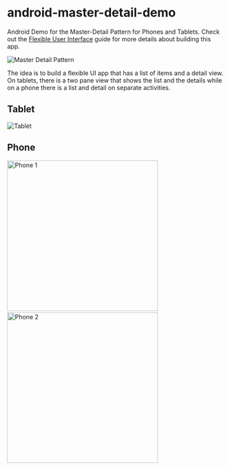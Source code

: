 android-master-detail-demo
==========================

Android Demo for the Master-Detail Pattern for Phones and Tablets. Check out the [Flexible User Interface](https://github.com/thecodepath/android_guides/wiki/Flexible-User-Interfaces) guide for more details about building this app.

![Master Detail Pattern](http://developer.android.com/images/training/basics/fragments-screen-mock.png)

The idea is to build a flexible UI app that has a list of items and a detail view. On tablets, there is a two pane view that shows the list and the details while on a phone there is a list and detail on separate activities.

## Tablet

![Tablet](http://i.imgur.com/qXjBcuL.png)

## Phone

<img src="http://i.imgur.com/JHwjiJo.png" width="350" alt="Phone 1" />
&nbsp;
<img src="http://i.imgur.com/IFS7Pxh.png" width="350" alt="Phone 2" />
